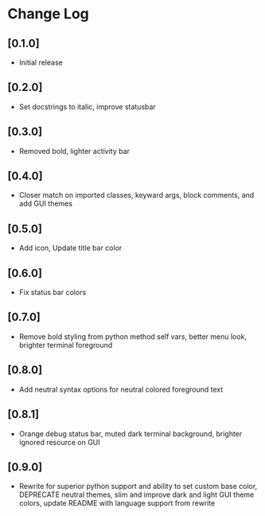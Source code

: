 # Change Log

## [0.1.0]

- Initial release

## [0.2.0]

- Set docstrings to italic, improve statusbar

## [0.3.0]

- Removed bold, lighter activity bar

## [0.4.0]

- Closer match on imported classes, keyward args, block comments, and add GUI themes

## [0.5.0]

- Add icon, Update title bar color

## [0.6.0]

- Fix status bar colors

## [0.7.0]

- Remove bold styling from python method self vars, better menu look, brighter terminal foreground

## [0.8.0]

- Add neutral syntax options for neutral colored foreground text

## [0.8.1]

- Orange debug status bar, muted dark terminal background, brighter ignored resource on GUI

## [0.9.0]

- Rewrite for superior python support and ability to set custom base color, DEPRECATE neutral themes, slim and improve dark and light GUI theme colors, update README with language support from rewrite
